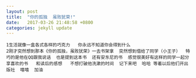 ```yaml
---
layout: post
title:  "你的孤独  虽败犹荣!"
date:   2017-03-26 21:48:58 +0800
categories: jekyll update
---
```

    1生活就像一盒各式各样的巧克力   你永远不知道你会得到什么
    2刚才突然想到那本《你的孤独，虽败犹荣》一去书架拿  突然想到借给了同学（小王子）  特巧的是他在QQ跟我说话  也是提到这本书  还有安东尼的书  感觉很美好有这样的同学一起分享喜欢的书   和读后的感想   不想打破他洗漱的时间  记下来吧  哈哈 等着以后他们开出版社  嘻嘻  加油